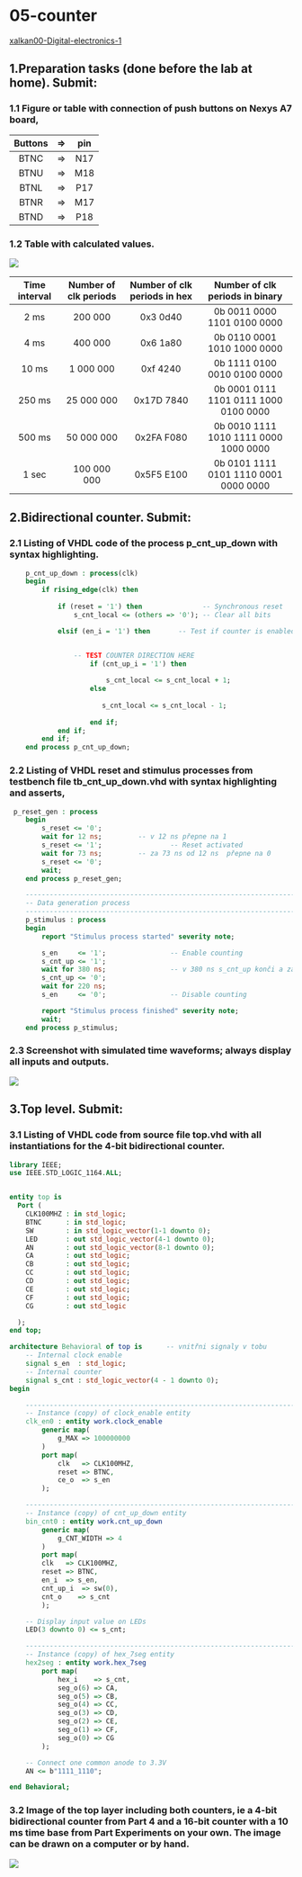 # 05-counter
[xalkan00-Digital-electronics-1](https://github.com/xalkan00/Digital-electronics-1)

## 1.Preparation tasks (done before the lab at home). Submit:

### 1.1 Figure or table with connection of push buttons on Nexys A7 board,
| **Buttons** | **=>** | **pin** |
| :-: | :-: | :-: |
| BTNC | => | N17 |
| BTNU | => | M18 |
| BTNL | => | P17 |
| BTNR | => | M17 | 
| BTND | => | P18 |

### 1.2 Table with calculated values.
<img src="https://github.com/xalkan00/Digital-electronics-1/blob/main/Labs/05-counter/image/freq.png" />

   | **Time interval** | **Number of clk periods** | **Number of clk periods in hex** | **Number of clk periods in binary** |
   | :-: | :-: | :-: | :-: |
   | 2&nbsp;ms | 200 000 | 0x3 0d40 | 0b 0011 0000 1101 0100 0000 |
   | 4&nbsp;ms | 400 000 | 0x6 1a80 | 0b 0110 0001 1010 1000 0000 |
   | 10&nbsp;ms | 1 000 000 | 0xf 4240 | 0b 1111 0100 0010 0100 0000 |
   | 250&nbsp;ms | 25 000 000 | 0x17D 7840 | 0b 0001 0111 1101 0111 1000 0100 0000 |
   | 500&nbsp;ms | 50 000 000 | 0x2FA F080 | 0b 0010 1111 1010 1111 0000 1000 0000 |
   | 1&nbsp;sec | 100 000 000 | 0x5F5 E100 | 0b 0101 1111 0101 1110 0001 0000 0000 |


## 2.Bidirectional counter. Submit:

### 2.1 Listing of VHDL code of the process p_cnt_up_down with syntax highlighting.

``` VHDL
    p_cnt_up_down : process(clk)
    begin
        if rising_edge(clk) then
        
            if (reset = '1') then               -- Synchronous reset
                s_cnt_local <= (others => '0'); -- Clear all bits

            elsif (en_i = '1') then       -- Test if counter is enabled


                -- TEST COUNTER DIRECTION HERE
                    if (cnt_up_i = '1') then
        
                        s_cnt_local <= s_cnt_local + 1;
                    else
                    
                       s_cnt_local <= s_cnt_local - 1;
               
                    end if; 
            end if;
        end if;
    end process p_cnt_up_down;
 ```
   
  
### 2.2 Listing of VHDL reset and stimulus processes from testbench file tb_cnt_up_down.vhd with syntax highlighting and asserts,

```   VHDL
 p_reset_gen : process
    begin
        s_reset <= '0';
        wait for 12 ns;         -- v 12 ns přepne na 1
        s_reset <= '1';                 -- Reset activated
        wait for 73 ns;         -- za 73 ns od 12 ns  přepne na 0
        s_reset <= '0';
        wait;
    end process p_reset_gen;

    --------------------------------------------------------------------
    -- Data generation process
    --------------------------------------------------------------------
    p_stimulus : process
    begin
        report "Stimulus process started" severity note;

        s_en     <= '1';                -- Enable counting
        s_cnt_up <= '1';
        wait for 380 ns;                -- v 380 ns s_cnt_up konči a za 220 ns od 380 konči s_en
        s_cnt_up <= '0';
        wait for 220 ns;
        s_en     <= '0';                -- Disable counting

        report "Stimulus process finished" severity note;
        wait;
    end process p_stimulus;
 ```
### 2.3 Screenshot with simulated time waveforms; always display all inputs and outputs.

<img src="https://github.com/xalkan00/Digital-electronics-1/blob/main/Labs/05-counter/image/simulace.png" />

## 3.Top level. Submit:
### 3.1 Listing of VHDL code from source file top.vhd with all instantiations for the 4-bit bidirectional counter.
``` VHDL
library IEEE;
use IEEE.STD_LOGIC_1164.ALL;


entity top is
  Port ( 
    CLK100MHZ : in std_logic;
    BTNC      : in std_logic;
    SW        : in std_logic_vector(1-1 downto 0);
    LED       : out std_logic_vector(4-1 downto 0);
    AN        : out std_logic_vector(8-1 downto 0);
    CA        : out std_logic;
    CB        : out std_logic;
    CC        : out std_logic;
    CD        : out std_logic;
    CE        : out std_logic;
    CF        : out std_logic;
    CG        : out std_logic

  );
end top;

architecture Behavioral of top is      -- vnitřni signaly v tobu
    -- Internal clock enable
    signal s_en  : std_logic;
    -- Internal counter
    signal s_cnt : std_logic_vector(4 - 1 downto 0);
begin

    --------------------------------------------------------------------
    -- Instance (copy) of clock_enable entity
    clk_en0 : entity work.clock_enable
        generic map(
            g_MAX => 100000000
        )
        port map(
            clk   => CLK100MHZ,
            reset => BTNC,
            ce_o  => s_en          
        );

    --------------------------------------------------------------------
    -- Instance (copy) of cnt_up_down entity
    bin_cnt0 : entity work.cnt_up_down
        generic map(
            g_CNT_WIDTH => 4
        )
        port map(
        clk   => CLK100MHZ,   
        reset => BTNC,  
        en_i  => s_en,   
        cnt_up_i  => sw(0),
        cnt_o    => s_cnt
        );

    -- Display input value on LEDs
    LED(3 downto 0) <= s_cnt;

    --------------------------------------------------------------------
    -- Instance (copy) of hex_7seg entity
    hex2seg : entity work.hex_7seg
        port map(
            hex_i    => s_cnt,
            seg_o(6) => CA,
            seg_o(5) => CB,
            seg_o(4) => CC,
            seg_o(3) => CD,
            seg_o(2) => CE,
            seg_o(1) => CF,
            seg_o(0) => CG
        );

    -- Connect one common anode to 3.3V
    AN <= b"1111_1110";

end Behavioral;
```
### 3.2 Image of the top layer including both counters, ie a 4-bit bidirectional counter from Part 4 and a 16-bit counter with a 10 ms time base from Part Experiments on your own. The image can be drawn on a computer or by hand.

<img src="https://github.com/xalkan00/Digital-electronics-1/blob/main/Labs/05-counter/image/4%20bit%20%26%2016%20bit.png" />
